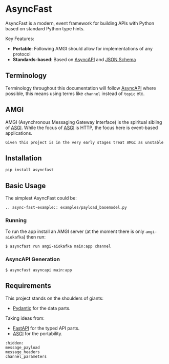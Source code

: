 # AsyncFast

AsyncFast is a modern, event framework for building APIs with Python based on standard Python type hints.

Key Features:

- **Portable**: Following AMGI should allow for implementations of any protocol
- **Standards-based**: Based on [AsyncAPI] and [JSON Schema]

## Terminology

Terminology throughout this documentation will follow [AsyncAPI] where possible, this means using terms like `channel`
instead of `topic` etc.

## AMGI

AMGI (Asynchronous Messaging Gateway Interface) is the spiritual sibling of [ASGI]. While the focus of [ASGI] is HTTP,
the focus here is event-based applications.

```{warning}
Given this project is in the very early stages treat AMGI as unstable
```

## Installation

```
pip install asyncfast
```

## Basic Usage

The simplest AsyncFast could be:

```{eval-rst}
.. async-fast-example:: examples/payload_basemodel.py
```

### Running

To run the app install an AMGI server (at the moment there is only `amgi-aiokafka`) then run:

```
$ asyncfast run amgi-aiokafka main:app channel
```

### AsyncAPI Generation

```
$ asyncfast asyncapi main:app
```

## Requirements

This project stands on the shoulders of giants:

- [Pydantic] for the data parts.

Taking ideas from:

- [FastAPI] for the typed API parts.
- [ASGI] for the portability.

```{toctree}
:hidden:
message_payload
message_headers
channel_parameters
```

[asgi]: https://asgi.readthedocs.io/en/latest/
[asyncapi]: https://www.asyncapi.com/
[fastapi]: https://fastapi.tiangolo.com/
[json schema]: https://json-schema.org/
[pydantic]: https://docs.pydantic.dev/
